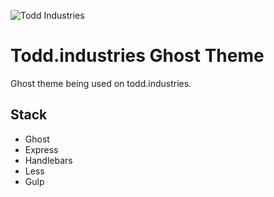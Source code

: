 ![Todd Industries](https://s3.us-east-2.amazonaws.com/toddbirchard-github/industries2.jpg)

# Todd.industries Ghost Theme 

Ghost theme being used on todd.industries.  

## Stack
- Ghost
- Express
- Handlebars
- Less
- Gulp
